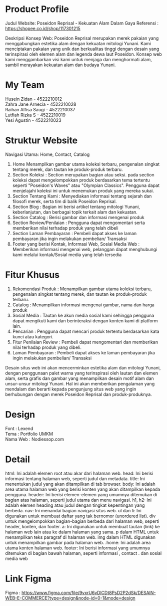 # Product Profile

Judul Website:
Poseidon Reprisal - Kekuatan Alam Dalam Gaya
Referensi :  https://shopee.co.id/shop/117301215
 
Deskripsi Konsep Web:
Poseidon Reprisal merupakan merek pakaian yang menggabungkan estetika alam dengan kekuatan mitologi Yunani. Kami menciptakan pakaian yang unik dan berkualitas tinggi dengan desain yang terinspirasi oleh elemen alam dan legenda dewa laut Poseidon. Konsep web kami menggambarkan visi kami untuk menjaga dan menghormati alam, sambil merayakan kekuatan alam dan budaya Yunani.

# My Team
Husein Zidan          	- 4522210012<br>
Zahra Jane Arnecia 	   - 4522210028<br>
Raihan Alfisa Saugi	   - 4522210037<br>
Lutfiah Rizka S       	- 4522210019<br>
Yesi Agustin           - 4522210023

# Struktur Website
Navigasi Utama: Home, Contact, Catalog<br>
1. Home Menampilkan gambar utama koleksi terbaru, pengenalan singkat tentang merek, dan tautan ke produk-produk terbaru.<br>
2. Section Koleksi          : Section merupakan bagian atau seksi. pada section koleksi dapat mengelompokkan produk berdasarkan tema tertentu seperti "Poseidon's Waves" atau "Olympian Classics". Pengguna dapat menjelajahi koleksi ini untuk menemukan produk yang mereka sukai.<br>
3. Section Tentang Kami     : Menyediakan informasi tentang sejarah dan filosofi merek, serta tim di balik Poseidon Reprisal.<br>
4. Section Blog             : Bagian ini berisi artikel tentang mitologi Yunani, keberlanjutan, dan berbagai topik terkait alam dan kekuatan.<br>
5. Section  Catalog         : Berisi gambar dan informasi mengenai produk <br>
6. Section Review/Penilaian : Pengguna dapat mengomentari serta memberikan nilai terhadap produk yang telah dibeli<br>
7. Section Laman Pembayaran : Pembeli dapat akses ke laman pembayaran jika ingin melakukan pembelian/ Transaksi<br>
8. Footer yang berisi Kontak, Informasi Web, Sosial Media Web : Memberikan informasi mengenai web, pelanggan dapat  menghubungi kami melalui kontak/Sosial media yang telah tersedia <br>

# Fitur Khusus
1. Rekomendasi Produk     : Menampilkan gambar utama koleksi terbaru, pengenalan singkat tentang merek, dan tautan ke produk-produk terbaru.
2. Catalog                : Menampilkan informasi mengenai gambar, nama dan harga produk
3. Sosial Media           : Tautan ke akun media sosial kami sehingga pengguna dapat mengikuti kami dan berinteraksi dengan konten kami di platform lain.
4.  Pencarian             : Pengguna dapat mencari produk tertentu berdasarkan kata kunci atau kategori.
5. Fitur Penilaian Review : Pembeli dapat mengomentari dan memberikan nilai terhadap produk yang dibeli.
6. Laman Pembayaran       : Pembeli dapat akses ke laman pembayaran jika ingin melakukan pembelian/ Transaksi
 
Desain situs web ini akan mencerminkan estetika alam dan mitologi Yunani, dengan penggunaan palet warna yang terinspirasi oleh lautan dan elemen alam, serta grafis dan gambar yang menampilkan desain motif alam dan unsur-unsur mitologi Yunani. Hal ini akan memberikan pengalaman yang mendalam dan berarti kepada pengunjung situs web yang ingin berhubungan dengan merek Poseidon Reprisal dan produk-produknya.
 
# Design
Font     :  Lexend<br>
Tema     : Portfolio UMKM<br>
Nama Web :  Nodiessop.com<br>

# Detail
html: Ini adalah elemen root atau akar dari halaman web.
head: Ini berisi informasi tentang halaman web, seperti judul dan metadata.
title: Ini menentukan judul yang akan ditampilkan di tab browser.
body: Ini adalah area utama halaman web yang berisi konten yang akan ditampilkan kepada pengguna.
header: Ini berisi elemen-elemen yang umumnya ditemukan di bagian atas halaman, seperti judul utama dan menu navigasi.
h1, h2: Ini adalah elemen heading atau judul dengan tingkat kepentingan yang berbeda.
nav: Ini menandai bagian navigasi situs web.
ul dan li: Ini digunakan untuk membuat daftar yang tak bernomor (unordered list).
div untuk mengelompokkan bagian-bagian berbeda dari halaman web, seperti header, konten, dan footer.
a: Ini digunakan untuk membuat tautan (link) ke halaman web lain atau ke dalam halaman yang sama.
p dalam HTML untuk menampilkan teks paragraf di halaman web.
img dalam HTML digunakan untuk menampilkan gambar pada halaman web.
.home: Ini adalah area utama konten halaman web.
footer: Ini berisi informasi yang umumnya ditemukan di bagian bawah halaman, seperti informasi , contact . dan sosial media web


# Link Figma
Figma : https://www.figma.com/file/9vxrU6vDlCDt8PsD2P2dSk/DESAIN-WEB-E-COMMERCE?type=design&node-id=0-1&mode=design
